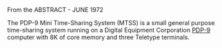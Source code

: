 From the ABSTRACT - JUNE 1972

The PDP-9 Mini Time-Sharing System (MTSS) is a small general purpose time-sharing system 
running on a Digital Equipment Corporation [PDP-9](https://en.wikipedia.org/wiki/PDP-9)
 computer with 8K of core memory and three Teletype terminals.

